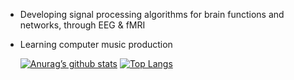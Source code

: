 
- Developing signal processing algorithms for brain functions and networks, through EEG & fMRI
- Learning computer music production
  
  [![Anurag’s github stats](https://github-readme-stats.vercel.app/api?username=ehsaneqlimi)](https://github.com/ehsaneqlimi)
  [![Top Langs](https://github-readme-stats.vercel.app/api/top-langs/?username=ehsaneqlimi&layout=compact)](https://github.com/ehsaneqlimi)
<!--
**EhsanEqlimi/EhsanEqlimi** is a ✨ _special_ ✨ repository because its `README.md` (this file) appears on your GitHub profile.

Here are some ideas to get you started:

- 🔭 I’m currently working on neural signal processing (EEG)
- 🌱 I’m currently learning computer music production
- 👯 I’m looking to collaborate on brain data analysis (EEG, MEG, and fMRI)
- 🤔 I’m looking for help with computer music production
- 💬 Ask me about ...
- 📫 How to reach me: ...
- 😄 Pronouns: Fox
- ⚡ Fun fact: ...
[![Top Langs](https://github-readme-stats.vercel.app/api/top-langs/?username=ehsaneqlimi&layout=compact)](https://github.com/ehsaneqlimi)
-->
